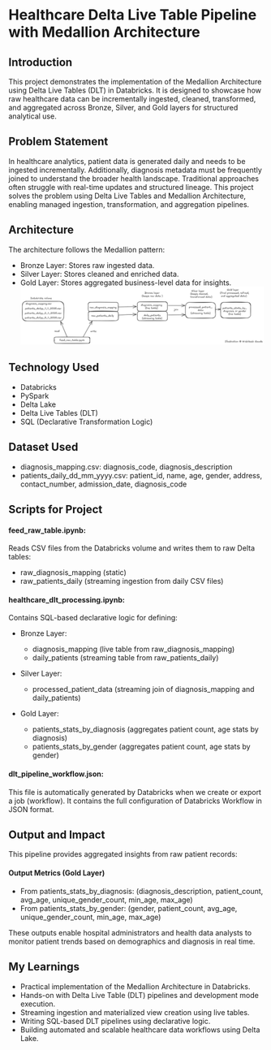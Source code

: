 # Healthcare Delta Live Table Pipeline with Medallion Architecture

## Introduction
This project demonstrates the implementation of the Medallion Architecture using Delta Live Tables (DLT) in Databricks. It is designed to showcase how raw healthcare data can be incrementally ingested, cleaned, transformed, and aggregated across Bronze, Silver, and Gold layers for structured analytical use.

## Problem Statement
In healthcare analytics, patient data is generated daily and needs to be ingested incrementally. Additionally, diagnosis metadata must be frequently joined to understand the broader health landscape. Traditional approaches often struggle with real-time updates and structured lineage. This project solves the problem using Delta Live Tables and Medallion Architecture, enabling managed ingestion, transformation, and aggregation pipelines.

## Architecture
The architecture follows the Medallion pattern:
- Bronze Layer: Stores raw ingested data.
- Silver Layer: Stores cleaned and enriched data.
- Gold Layer: Stores aggregated business-level data for insights.
![Project Architecture](Healthcare-Delta-Live-Table-Pipeline-with-Medallion-Architecture.png)

## Technology Used
- Databricks
- PySpark
- Delta Lake
- Delta Live Tables (DLT)
- SQL (Declarative Transformation Logic)

## Dataset Used
- diagnosis_mapping.csv: diagnosis_code, diagnosis_description
- patients_daily_dd_mm_yyyy.csv: patient_id, name, age, gender, address, contact_number, admission_date, diagnosis_code

## Scripts for Project
#### feed_raw_table.ipynb:
Reads CSV files from the Databricks volume and writes them to raw Delta tables:
- raw_diagnosis_mapping (static)
- raw_patients_daily (streaming ingestion from daily CSV files)

#### healthcare_dlt_processing.ipynb:
Contains SQL-based declarative logic for defining:
- Bronze Layer:
  - diagnosis_mapping (live table from raw_diagnosis_mapping)
  - daily_patients (streaming table from raw_patients_daily)

- Silver Layer:
  - processed_patient_data (streaming join of diagnosis_mapping and daily_patients)

- Gold Layer:
  - patients_stats_by_diagnosis (aggregates patient count, age stats by diagnosis)
  - patients_stats_by_gender (aggregates patient count, age stats by gender) 

#### dlt_pipeline_workflow.json:
  This file is automatically generated by Databricks when we create or export a job (workflow). It contains the full configuration of Databricks Workflow in JSON format.

## Output and Impact
This pipeline provides aggregated insights from raw patient records:

#### Output Metrics (Gold Layer)
- From patients_stats_by_diagnosis: (diagnosis_description, patient_count, avg_age, unique_gender_count, min_age, max_age)
- From patients_stats_by_gender: (gender, patient_count, avg_age, unique_gender_count, min_age, max_age)

These outputs enable hospital administrators and health data analysts to monitor patient trends based on demographics and diagnosis in real time.

## My Learnings
- Practical implementation of the Medallion Architecture in Databricks.
- Hands-on with Delta Live Table (DLT) pipelines and development mode execution.
- Streaming ingestion and materialized view creation using live tables.
- Writing SQL-based DLT pipelines using declarative logic.
- Building automated and scalable healthcare data workflows using Delta Lake.

